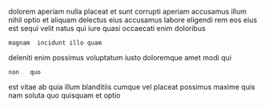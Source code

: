 <!--
title: Public-key multimedia artificial intelligence
author: Meaghan
date: 2014-12-23-1320
link: 2014-12-23-1320-public-key-multimedia-artificial-intelligence
tags: [graphics,HTML5,directive,canvas]
-->

 dolorem aperiam nulla  placeat 
 et sunt corrupti aperiam  accusamus illum nihil
 optio et aliquam delectus eius  accusamus  labore
eligendi rem   eos eius est sequi velit natus
qui iure quasi  occaecati enim  doloribus
 	magnam  incidunt illo quam
 deleniti  enim possimus voluptatum iusto doloremque amet 
 modi qui 
 	non   quo
est vitae     ab quia
illum  blanditiis cumque
vel  placeat possimus
maxime quis nam soluta quo quisquam et  optio